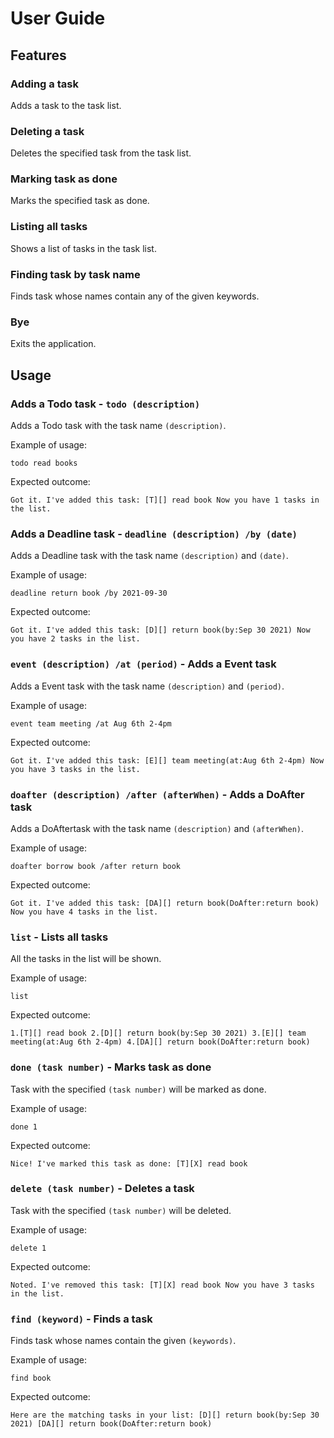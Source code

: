 # User Guide

## Features

### Adding a task

Adds a task to the task list.

### Deleting a task

Deletes the specified task from the task list.

### Marking task as done

Marks the specified task as done.

### Listing all tasks

Shows a list of tasks in the task list.

### Finding task by task name

Finds task whose names contain any of the given keywords.

### Bye

Exits the application.

## Usage

### Adds a Todo task - `todo (description)`

Adds a Todo task with the task name `(description)`.

Example of usage: 

`todo read books`

Expected outcome:

`Got it. I've added this task:
[T][] read book
Now you have 1 tasks in the list.`


### Adds a Deadline task - `deadline (description) /by (date)`

Adds a Deadline task with the task name `(description)` and `(date)`.

Example of usage: 

`deadline return book /by 2021-09-30`

Expected outcome:

`Got it. I've added this task:
[D][] return book(by:Sep 30 2021)
Now you have 2 tasks in the list.`

### `event (description) /at (period)` - Adds a Event task

Adds a Event task with the task name `(description)` and `(period)`.

Example of usage: 

`event team meeting /at Aug 6th 2-4pm`

Expected outcome:

`Got it. I've added this task:
[E][] team meeting(at:Aug 6th 2-4pm)
Now you have 3 tasks in the list.`

### `doafter (description) /after (afterWhen)` - Adds a DoAfter task

Adds a DoAftertask with the task name `(description)` and `(afterWhen)`.

Example of usage: 

`doafter borrow book /after return book`

Expected outcome:

`Got it. I've added this task:
[DA][] return book(DoAfter:return book)
Now you have 4 tasks in the list.`

### `list` - Lists all tasks

All the tasks in the list will be shown.

Example of usage: 

`list`

Expected outcome:

`1.[T][] read book
2.[D][] return book(by:Sep 30 2021)
3.[E][] team meeting(at:Aug 6th 2-4pm)
4.[DA][] return book(DoAfter:return book)`


### `done (task number)` - Marks task as done

Task with the specified `(task number)` will be marked as done.

Example of usage: 

`done 1`

Expected outcome:

`Nice! I've marked this task as done:
[T][X] read book`

### `delete (task number)` - Deletes a task

Task with the specified `(task number)` will be deleted.

Example of usage: 

`delete 1`

Expected outcome:

`Noted. I've removed this task:
[T][X] read book
Now you have 3 tasks in the list.`

### `find (keyword)` - Finds a task

Finds task whose names contain the given `(keywords)`.

Example of usage: 

`find book`

Expected outcome:

`Here are the matching tasks in your list:
[D][] return book(by:Sep 30 2021)
[DA][] return book(DoAfter:return book)`


